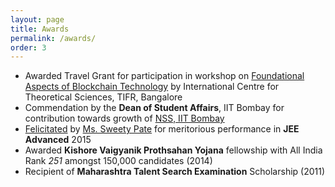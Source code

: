 ```yaml
---
layout: page
title: Awards
permalink: /awards/
order: 3
---
```


- Awarded Travel Grant for participation in workshop on <a href="https://www.icts.res.in/discussion-meeting/fabt2020">Foundational Aspects of Blockchain Technology</a> by International Centre for Theoretical Sciences, TIFR, Bangalore
- Commendation by the **Dean of Student Affairs**, IIT Bombay for contribution towards growth of [NSS, IIT Bombay](https://gymkhana.iitb.ac.in/~nss/home/)
- <a href="{{ site.baseurl }}/assets/images/sp_felicitation.jpg">Felicitated</a> by [Ms. Sweety Pate](https://www.linkedin.com/in/sweetypate/?originalSubdomain=be) for meritorious performance in **JEE Advanced** 2015
- Awarded **Kishore Vaigyanik Prothsahan Yojana** fellowship with All India Rank *251* amongst 150,000 candidates (2014) 
- Recipient of **Maharashtra Talent Search Examination** Scholarship (2011)